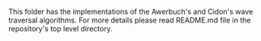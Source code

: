 This folder has the implementations of the Awerbuch's and Cidon's wave traversal algorithms. For more details please
read README.md file in the repository's top level directory.

